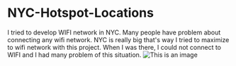 # NYC-Hotspot-Locations

I tried to develop WIFI network in NYC. Many people have problem about connecting any wifi network. NYC is really big that's way I tried to maximize to wifi network with this project. When I was there, I could not connect to WIFI and I had many problem of this situation. 
![This is an image](https://ibb.co/8rs1yBB)
